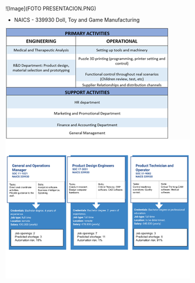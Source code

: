
![Image](FOTO PRESENTACION.PNG)

* NAICS - 339930 Doll, Toy and Game Manufacturing

![Image](Imagen3.png)
![Image](Imagejob.png)
